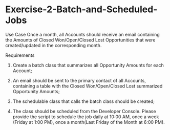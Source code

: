 # Exercise-2-Batch-and-Scheduled-Jobs

Use Case
Once a month, all Accounts should receive an email containing the Amounts of Closed Won/Open/Closed Lost Opportunities that were created/updated in the corresponding month.

Requirements
1.  Create a batch class that summarizes all Opportunity Amounts for each Account;

2.  An email should be sent to the primary contact of all Accounts, containing a table with the Closed Won/Open/Closed Lost summarized Opportunity Amounts;

3.  The schedulable class that calls the batch class should be created;

4.  The class should be scheduled from the Developer Console. Please provide the script to schedule the job daily at 10:00 AM, once a week (Friday at 1:00 PM), once a month(Last Friday of the Month at 6:00 PM).
